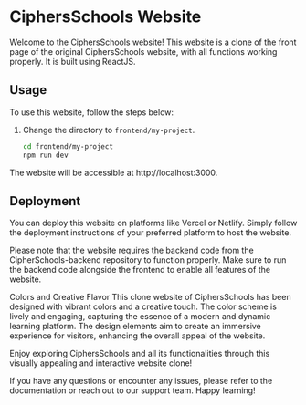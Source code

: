 # CiphersSchools Website

Welcome to the CiphersSchools website! This website is a clone of the front page of the original CiphersSchools website, with all functions working properly. It is built using ReactJS.

## Usage

To use this website, follow the steps below:

1. Change the directory to `frontend/my-project`.

   ```bash
   cd frontend/my-project
   npm run dev
   ```
The website will be accessible at http://localhost:3000.

## Deployment

You can deploy this website on platforms like Vercel or Netlify. Simply follow the deployment instructions of your preferred platform to host the website.

Please note that the website requires the backend code from the CipherSchools-backend repository to function properly. Make sure to run the backend code alongside the frontend to enable all features of the website.

Colors and Creative Flavor
This clone website of CiphersSchools has been designed with vibrant colors and a creative touch. The color scheme is lively and engaging, capturing the essence of a modern and dynamic learning platform. The design elements aim to create an immersive experience for visitors, enhancing the overall appeal of the website.

Enjoy exploring CiphersSchools and all its functionalities through this visually appealing and interactive website clone!

If you have any questions or encounter any issues, please refer to the documentation or reach out to our support team. Happy learning!
